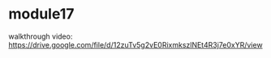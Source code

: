 # module17

walkthrough video: https://drive.google.com/file/d/12zuTv5g2vE0RixmkszlNEt4R3j7e0xYR/view
